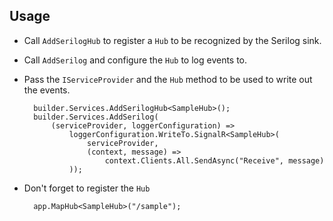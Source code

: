 
## Usage

- Call `AddSerilogHub` to register a `Hub` to be recognized by the Serilog sink.
- Call `AddSerilog` and configure the `Hub` to log events to.
- Pass the `IServiceProvider` and the `Hub` method to be used to write out the events.

        builder.Services.AddSerilogHub<SampleHub>();
        builder.Services.AddSerilog(
            (serviceProvider, loggerConfiguration) => 
                loggerConfiguration.WriteTo.SignalR<SampleHub>(
                    serviceProvider, 
                    (context, message) => 
                        context.Clients.All.SendAsync("Receive", message)
                ));


- Don't forget to register the `Hub`

        app.MapHub<SampleHub>("/sample");


